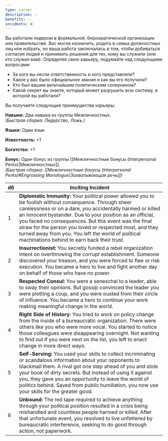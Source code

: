 ```yaml
---
type: career
description: ✅ 
benefits: ✅ 
incidents: ❌
---
```

Вы работали лидером в формальной, бюрократической организации или правительстве. Вас могли назначить, родить в семье должностных лиц или избрать, но ваша работа заключалась в том, чтобы добиваться согласия людей и принимать решения для тех, кому вы служили (или кто служил вам). Определяя свою карьеру, подумайте над следующими вопросами:
- За кого вы несли ответственность и кого представляли?    
- Какое у вас было официальное звание и как вы его получили?    
- Кто был вашим величайшим политическим соперником?    
- Какой секрет вы знаете, который может разрушить всю систему, в которой вы работали?

Вы получаете следующие преимущества карьеры:

**Навыки:** Два навыка из группы Межличностных.  
_(Быстрая сборка: Лидерство, Ложь.)_

**Языки:** Один язык

**Известность:** +1

**Богатство:** +1

**Бонус:** Один бонус из группы [[Межличностные бонусы (Interpersonal Perks)|Межличностных]].  
_(Быстрая сборка: [[Межличностные бонусы (Interpersonal Perks)#Engrossing Monologue|Захватывающая речь]])_

| d6  | Inciting Incident                                                                                                                                                                                                                                                                                                                                                                                                                                          |
| --- | ---------------------------------------------------------------------------------------------------------------------------------------------------------------------------------------------------------------------------------------------------------------------------------------------------------------------------------------------------------------------------------------------------------------------------------------------------------- |
| 1   | **Diplomatic Immunity:** Your political power allowed you to be foolish without consequence. Through sheer carelessness or on a dare, you accidentally harmed or killed an innocent bystander. Due to your position as an official, you faced no consequences. But this event was the final straw for the person you loved or respected most, and they turned away from you. You left the world of political machinations behind to earn back their trust. |
| 2   | **Insurrectionist:** You secretly funded a rebel organization intent on overthrowing the corrupt establishment. Someone discovered your treason, and you were forced to flee or risk execution. You became a hero to live and fight another day on behalf of those who have no power.                                                                                                                                                                      |
| 3   | **Respected Consul:** You were a seneschal to a leader, able to sway their opinions. But gossip convinced the leader you were plotting a coup, and you were ousted from their circle of influence. You became a hero to continue your work making meaningful change in the world.                                                                                                                                                                          |
| 4   | **Right Side of History:** You tried to work on policy change from the inside of a bureaucratic organization. There were others like you who were more vocal. You started to notice those colleagues were disappearing overnight. Not wanting to find out if you were next on the list, you left to enact change in more direct ways.                                                                                                                      |
| 5   | **Self-Serving:** You used your skills to collect incriminating or scandalous information about your opponents to blackmail them. A rival got one step ahead of you and stole your book of dirty secrets. But instead of using it against you, they gave you an opportunity to leave the world of politics behind. Saved from public humiliation, you now use your skills for the greater good.                                                            |
| 6   | **Unbound:** The red tape required to achieve anything through your political position resulted in a crisis being mishandled and countless people harmed or killed. After that unfortunate event, you resolved to live unfettered by bureaucratic interference, seeking to do good through action, not paperwork.                                                                                                                                          |
